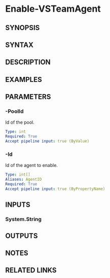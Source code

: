 <!-- #include "./common/header.md" -->

# Enable-VSTeamAgent

## SYNOPSIS

<!-- #include "./synopsis/Enable-VSTeamAgent.md" -->

## SYNTAX

## DESCRIPTION

<!-- #include "./synopsis/Enable-VSTeamAgent.md" -->

## EXAMPLES

## PARAMETERS

### -PoolId

Id of the pool.

```yaml
Type: int
Required: True
Accept pipeline input: true (ByValue)
```

### -Id

Id of the agent to enable.

```yaml
Type: int[]
Aliases: AgentID
Required: True
Accept pipeline input: true (ByPropertyName)
```

## INPUTS

### System.String

## OUTPUTS

## NOTES

## RELATED LINKS